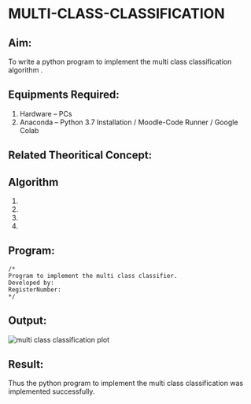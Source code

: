 # MULTI-CLASS-CLASSIFICATION
## Aim:
To write a python program to implement the multi class classification algorithm .

## Equipments Required:
1. Hardware – PCs
2. Anaconda – Python 3.7 Installation / Moodle-Code Runner / Google Colab

## Related Theoritical Concept:



## Algorithm
1.
2.
3.
4.

## Program:
```
/*
Program to implement the multi class classifier.
Developed by:
RegisterNumber:  
*/
```

## Output:
![multi class classification plot](XXX.png)


## Result:
Thus the python program to implement the multi class classification was implemented successfully.
